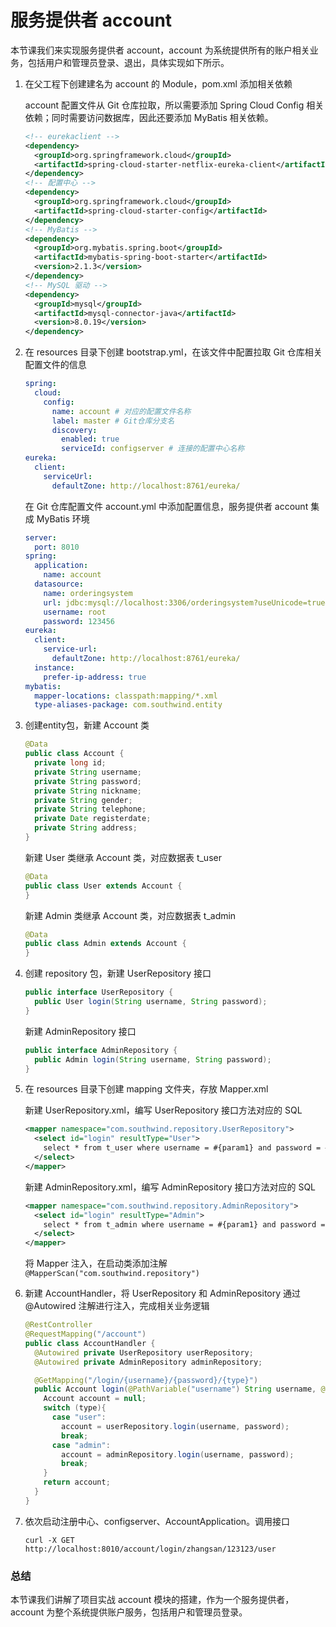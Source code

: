 # 服务提供者 account

本节课我们来实现服务提供者 account，account 为系统提供所有的账户相关业务，包括用户和管理员登录、退出，具体实现如下所示。

1. 在父工程下创建建名为 account 的 Module，pom.xml 添加相关依赖

   account 配置文件从 Git 仓库拉取，所以需要添加 Spring Cloud Config 相关依赖；同时需要访问数据库，因此还要添加 MyBatis 相关依赖。

   ```xml
   <!-- eurekaclient -->
   <dependency>
     <groupId>org.springframework.cloud</groupId>
     <artifactId>spring-cloud-starter-netflix-eureka-client</artifactId>
   </dependency>
   <!-- 配置中心 -->
   <dependency>
     <groupId>org.springframework.cloud</groupId>
     <artifactId>spring-cloud-starter-config</artifactId>
   </dependency>
   <!-- MyBatis -->
   <dependency>
     <groupId>org.mybatis.spring.boot</groupId>
     <artifactId>mybatis-spring-boot-starter</artifactId>
     <version>2.1.3</version>
   </dependency>
   <!-- MySQL 驱动 -->
   <dependency>
     <groupId>mysql</groupId>
     <artifactId>mysql-connector-java</artifactId>
     <version>8.0.19</version>
   </dependency>
   ```
   
2. 在 resources 目录下创建 bootstrap.yml，在该文件中配置拉取 Git 仓库相关配置文件的信息

   ```yaml
   spring:
     cloud:
       config:
         name: account # 对应的配置文件名称
         label: master # Git仓库分支名
         discovery:
           enabled: true
           serviceId: configserver # 连接的配置中心名称
   eureka:
     client:
       serviceUrl:
         defaultZone: http://localhost:8761/eureka/
   ```

   在 Git 仓库配置文件 account.yml 中添加配置信息，服务提供者 account 集成 MyBatis 环境

   ```yaml
   server:
     port: 8010
   spring:
     application:
       name: account
     datasource:
       name: orderingsystem
       url: jdbc:mysql://localhost:3306/orderingsystem?useUnicode=true&characterEncoding=UTF-8
       username: root
       password: 123456
   eureka:
     client:
       service-url:
         defaultZone: http://localhost:8761/eureka/
     instance:
       prefer-ip-address: true
   mybatis:
     mapper-locations: classpath:mapping/*.xml
     type-aliases-package: com.southwind.entity
   ```

3. 创建entity包，新建 Account 类

   ```java
   @Data
   public class Account {
     private long id;
     private String username;
     private String password;
     private String nickname;
     private String gender;
     private String telephone;
     private Date registerdate;
     private String address;
   }
   ```

   新建 User 类继承 Account 类，对应数据表 t_user

   ```java
   @Data
   public class User extends Account {
   }
   ```

   新建 Admin 类继承 Account 类，对应数据表 t_admin

   ```java
   @Data
   public class Admin extends Account {
   }
   ```

4. 创建 repository 包，新建 UserRepository 接口

   ```java
   public interface UserRepository {
     public User login(String username, String password);
   }
   ```

   新建 AdminRepository 接口

   ```java
   public interface AdminRepository {
     public Admin login(String username, String password);
   }
   ```

5. 在 resources 目录下创建 mapping 文件夹，存放 Mapper.xml

   新建 UserRepository.xml，编写 UserRepository 接口方法对应的 SQL

   ```xml
   <mapper namespace="com.southwind.repository.UserRepository">
     <select id="login" resultType="User">
       select * from t_user where username = #{param1} and password = #{param2}
     </select>
   </mapper>
   ```

   新建 AdminRepository.xml，编写 AdminRepository 接口方法对应的 SQL

   ```xml
   <mapper namespace="com.southwind.repository.AdminRepository">
     <select id="login" resultType="Admin">
       select * from t_admin where username = #{param1} and password = #{param2}
     </select>
   </mapper>
   ```

   将 Mapper 注入，在启动类添加注解 `@MapperScan("com.southwind.repository")`

6. 新建 AccountHandler，将 UserRepository 和 AdminRepository 通过 @Autowired 注解进行注入，完成相关业务逻辑

   ```java
   @RestController
   @RequestMapping("/account")
   public class AccountHandler {
     @Autowired private UserRepository userRepository;
     @Autowired private AdminRepository adminRepository;
   
     @GetMapping("/login/{username}/{password}/{type}")
     public Account login(@PathVariable("username") String username, @PathVariable("password") String password, @PathVariable("type") String type) {
       Account account = null;
       switch (type){
         case "user":
           account = userRepository.login(username, password);
           break;
         case "admin":
           account = adminRepository.login(username, password);
           break;
       }
       return account;
     }
   }
   ```

7. 依次启动注册中心、configserver、AccountApplication。调用接口

   ```shell
   curl -X GET http://localhost:8010/account/login/zhangsan/123123/user
   ```

### 总结
本节课我们讲解了项目实战 account 模块的搭建，作为一个服务提供者，account 为整个系统提供账户服务，包括用户和管理员登录。
